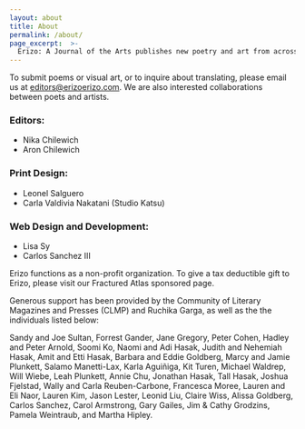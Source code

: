 ```yaml
---
layout: about
title: About
permalink: /about/
page_excerpt:  >-
  Erizo: A Journal of the Arts publishes new poetry and art from across the Americas.
---
```


To submit poems or visual art, or to inquire about translating, please email us at editors@erizoerizo.com. We are also interested collaborations between poets and artists.

### Editors:

- Nika Chilewich
- Aron Chilewich

### Print Design:

- Leonel Salguero
- Carla Valdivia Nakatani (Studio Katsu)

### Web Design and Development:

- Lisa Sy
- Carlos Sanchez III

Erizo functions as a non-profit organization. To give a tax deductible gift to Erizo, please visit our Fractured Atlas sponsored page.

Generous support has been provided by the Community of Literary Magazines and Presses (CLMP) and Ruchika Garga, as well as the the individuals listed below: 

Sandy and Joe Sultan, Forrest Gander, Jane Gregory, Peter Cohen, Hadley and Peter Arnold, Soomi Ko, Naomi and Adi Hasak, Judith and Nehemiah Hasak, Amit and Etti Hasak, Barbara and Eddie Goldberg, Marcy and Jamie Plunkett, Salamo Manetti-Lax, Karla Aguiñiga, Kit Turen, Michael Waldrep, Will Wiebe, Leah Plunkett, Annie Chu, Jonathan Hasak, Tall Hasak, Joshua Fjelstad, Wally and Carla Reuben-Carbone, Francesca Moree, Lauren and Eli Naor, Lauren Kim, Jason Lester, Leonid Liu, Claire Wiss, Alissa Goldberg, Carlos Sanchez, Carol Armstrong, Gary Gailes, Jim & Cathy Grodzins, Pamela Weintraub, and Martha Hipley.

